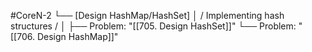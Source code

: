 #CoreN-2
└── [Design HashMap/HashSet]
    │   / Implementing hash structures /
    │
    ├── Problem: "[[705. Design HashSet]]"
    └── Problem: "[[706. Design HashMap]]"